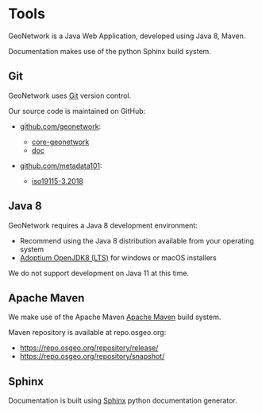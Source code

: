 # Tools

GeoNetwork is a Java Web Application, developed using Java 8, Maven.

Documentation makes use of the python Sphinx build system.

## Git

GeoNetwork uses [Git](https://git-scm.com/) version control.

Our source code is maintained on GitHub:

* [github.com/geonetwork](https://github.com/geonetwork):

  * [core-geonetwork](https://github.com/geonetwork/core-geonetwork)
  * [doc](https://github.com/geonetwork/doc)

* [github.com/metadata101](https://github.com/metadata101):

  * [iso19115-3.2018](https://github.com/metadata101/iso19115-3.2018)

## Java 8

GeoNetwork requires a Java 8 development environment:

* Recommend using the Java 8 distribution available from your operating system
* [Adoptium OpenJDK8 (LTS)](https://adoptium.net/temurin/archive/?version=8) for windows or macOS installers

We do not support development on Java 11 at this time.

## Apache Maven

We make use of the Apache Maven [Apache Maven](https://maven.apache.org/) build system.

Maven repository is available at repo.osgeo.org:

* https://repo.osgeo.org/repository/release/
* https://repo.osgeo.org/repository/snapshot/

## Sphinx 

Documentation is built using [Sphinx](https://www.sphinx-doc.org/) python documentation generator.
